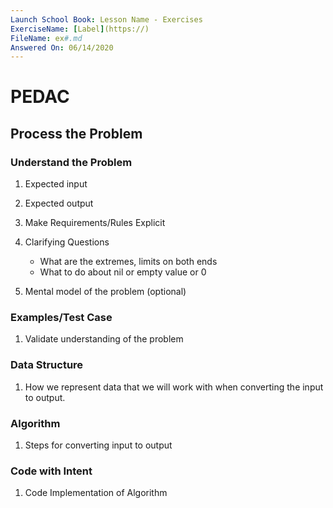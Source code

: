 ```yaml
---
Launch School Book: Lesson Name - Exercises
ExerciseName: [Label](https://)
FileName: ex#.md
Answered On: 06/14/2020
---
```


# PEDAC

## Process the Problem
    
### Understand the Problem
1. Expected input 
2. Expected output
3. Make Requirements/Rules Explicit
4. Clarifying Questions
    - What are the extremes, limits on both ends
    - What to do about nil or empty value or 0

5. Mental model of the problem (optional)

### Examples/Test Case 
1. Validate understanding of the problem

### Data Structure 
1. How we represent data that we will work with when converting the input to output.

### Algorithm 
1. Steps for converting input to output

### Code with Intent 
1. Code Implementation of Algorithm
